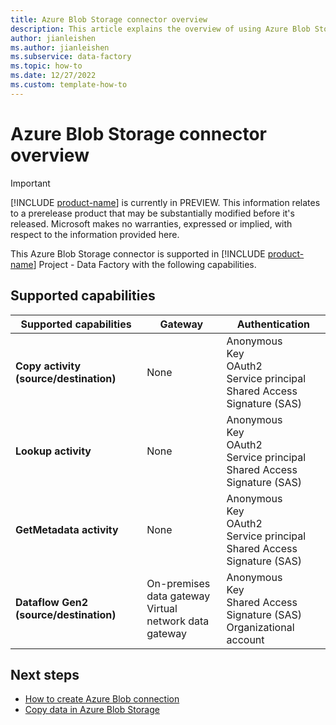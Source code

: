 ```yaml
---
title: Azure Blob Storage connector overview
description: This article explains the overview of using Azure Blob Storage.
author: jianleishen
ms.author: jianleishen
ms.subservice: data-factory
ms.topic: how-to
ms.date: 12/27/2022
ms.custom: template-how-to 
---
```


# Azure Blob Storage connector overview

> [!IMPORTANT]
> [!INCLUDE [product-name](../includes/product-name.md)] is currently in PREVIEW.
> This information relates to a prerelease product that may be substantially modified before it's released. Microsoft makes no warranties, expressed or implied, with respect to the information provided here.

This Azure Blob Storage connector is supported in [!INCLUDE [product-name](../includes/product-name.md)] Project - Data Factory with the following capabilities.


## Supported capabilities

| Supported capabilities | Gateway | Authentication |
| --- | --- | ---|
| **Copy activity (source/destination)** | None | Anonymous<br/>Key<br/>OAuth2<br/>Service principal<br/>Shared Access Signature (SAS) |
| **Lookup activity** | None | Anonymous<br/>Key<br/>OAuth2<br/>Service principal<br/>Shared Access Signature (SAS) |
| **GetMetadata activity** | None | Anonymous<br/>Key<br/>OAuth2<br/>Service principal<br/>Shared Access Signature (SAS) |
| **Dataflow Gen2 (source/destination)** | On-premises data gateway<br/>Virtual network data gateway | Anonymous<br/>Key<br/>Shared Access Signature (SAS)<br/>Organizational account |

## Next steps

- [How to create Azure Blob connection](connector-azure-blob-storage.md)
- [Copy data in Azure Blob Storage](connector-azure-blob-storage-copy-activity.md)
